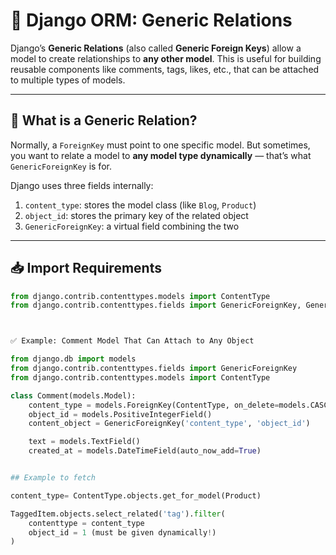 # 🔄 Django ORM: Generic Relations

Django’s **Generic Relations** (also called **Generic Foreign Keys**) allow a model to create relationships to **any other model**. This is useful for building reusable components like comments, tags, likes, etc., that can be attached to multiple types of models.

---

## 🧠 What is a Generic Relation?

Normally, a `ForeignKey` must point to one specific model. But sometimes, you want to relate a model to **any model type dynamically** — that’s what `GenericForeignKey` is for.

Django uses three fields internally:

1. `content_type`: stores the model class (like `Blog`, `Product`)
2. `object_id`: stores the primary key of the related object
3. `GenericForeignKey`: a virtual field combining the two

---

## 📥 Import Requirements

```python
from django.contrib.contenttypes.models import ContentType
from django.contrib.contenttypes.fields import GenericForeignKey, GenericRelation



✅ Example: Comment Model That Can Attach to Any Object

from django.db import models
from django.contrib.contenttypes.fields import GenericForeignKey
from django.contrib.contenttypes.models import ContentType

class Comment(models.Model):
    content_type = models.ForeignKey(ContentType, on_delete=models.CASCADE)
    object_id = models.PositiveIntegerField()
    content_object = GenericForeignKey('content_type', 'object_id')

    text = models.TextField()
    created_at = models.DateTimeField(auto_now_add=True)


## Example to fetch

content_type= ContentType.objects.get_for_model(Product)

TaggedItem.objects.select_related('tag').filter(
    contenttype = content_type
    object_id = 1 (must be given dynamically!)
)